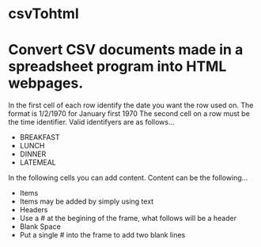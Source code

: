 csvTohtml
=========

Convert CSV documents made in a spreadsheet program into HTML webpages.
===
In the first cell of each row identify the date you want the row used on.
	The format is 1/2/1970 for January first 1970
The second cell on a row must be the time identifier. Valid identifyers are as follows...
- BREAKFAST
- LUNCH
- DINNER
- LATEMEAL

In the following cells you can add content. Content can be the following...
- Items
 - Items may be added by simply using text
- Headers
 - Use a # at the begining of the frame, what follows will be a header
- Blank Space
 - Put a single # into the frame to add two blank lines
